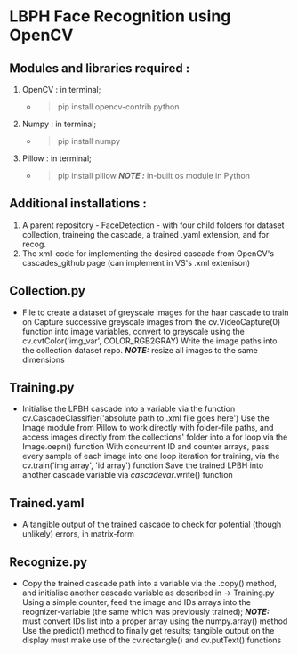 # LBPH Face Recognition using OpenCV
## Modules and libraries required :
1. OpenCV : in terminal;
   - > pip install opencv-contrib python
2. Numpy : in terminal;
   - > pip install numpy
3. Pillow : in terminal;
   - > pip install pillow
***NOTE :*** in-built os module in Python
## Additional installations :
1. A parent repository - FaceDetection - with four child folders for dataset collection, traineing the cascade, a trained .yaml extension, and for recog.
2. The xml-code for implementing the desired cascade from OpenCV's cascades_github page (can implement in VS's .xml extenison)

 ## Collection.py
 - File to create a dataset of greyscale images for the haar cascade to train on
Capture successive greyscale images from the cv.VideoCapture(0) function into image variables, convert to greyscale using the cv.cvtColor('img_var',
COLOR_RGB2GRAY)
Write the image paths into the collection dataset repo.
***NOTE:*** resize all images to the same dimensions

## Training.py
- Initialise the LPBH cascade into a variable via the function cv.CascadeClassifier('absolute path to .xml file goes here')
 Use the Image module from Pillow to work directly with folder-file paths, and access images directly from the collections' folder into a for loop via the Image.oepn() function
With concurrent ID and counter arrays, pass every sample of each image into one loop iteration for training, via the cv.train('img array', 'id array') function
Save the trained LPBH into another cascade variable via *cascadevar*.write() function

## Trained.yaml
- A tangible output of the trained cascade to check for potential (though unlikely) errors, in matrix-form

## Recognize.py
- Copy the trained cascade path into a variable via the .copy() method, and initialise another cascade variable as described in -> Training.py
Using a simple counter, feed the image and IDs arrays into the reognizer-variable (the same which was previously trained);
***NOTE:*** must convert IDs list into a proper array using the numpy.array() method
Use the.predict() method to finally get results; tangible output on the display must make use of the cv.rectangle() and cv.putText() functions
